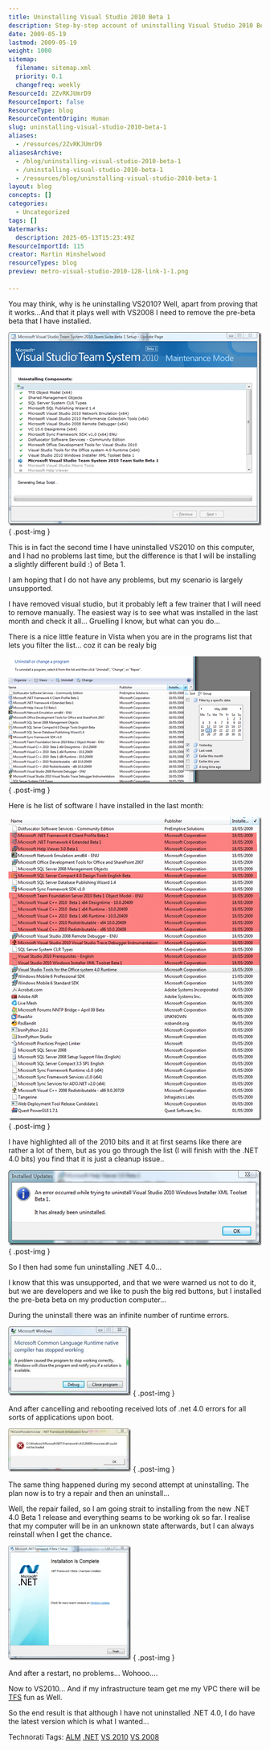 ```yaml
---
title: Uninstalling Visual Studio 2010 Beta 1
description: Step-by-step account of uninstalling Visual Studio 2010 Beta 1 and .NET 4.0, including common issues, manual cleanup, and troubleshooting on Windows Vista.
date: 2009-05-19
lastmod: 2009-05-19
weight: 1000
sitemap:
  filename: sitemap.xml
  priority: 0.1
  changefreq: weekly
ResourceId: 2ZvRKJUmrD9
ResourceImport: false
ResourceType: blog
ResourceContentOrigin: Human
slug: uninstalling-visual-studio-2010-beta-1
aliases:
  - /resources/2ZvRKJUmrD9
aliasesArchive:
  - /blog/uninstalling-visual-studio-2010-beta-1
  - /uninstalling-visual-studio-2010-beta-1
  - /resources/blog/uninstalling-visual-studio-2010-beta-1
layout: blog
concepts: []
categories:
  - Uncategorized
tags: []
Watermarks:
  description: 2025-05-13T15:23:49Z
ResourceImportId: 115
creator: Martin Hinshelwood
resourceTypes: blog
preview: metro-visual-studio-2010-128-link-1-1.png

---
```

You may think, why is he uninstalling VS2010? Well, apart from proving that it works…And that it plays well with VS2008 I need to remove the pre-beta beta that I have installed.

[![image](images/UninstallingVisualStudio2010Beta1_7977-image_thumb-8-8.png)](http://blog.hinshelwood.com/files/2011/05/GWB-WindowsLiveWriter-UninstallingVisualStudio2010Beta1_7977-image_2.png)
{ .post-img }

This is in fact the second time I have uninstalled VS2010 on this computer, and I had no problems last time, but the difference is that I will be installing a slightly different build :) of Beta 1.

I am hoping that I do not have any problems, but my scenario is largely unsupported.

I have removed visual studio, but it probably left a few trainer that I will need to remove manually. The easiest way is to see what was installed in the last month and check it all… Gruelling I know, but what can you do…

There is a nice little feature in Vista when you are in the programs list that lets you filter the list… coz it can be realy big

[![image](images/UninstallingVisualStudio2010Beta1_7977-image_thumb_1-4-4.png)](http://blog.hinshelwood.com/files/2011/05/GWB-WindowsLiveWriter-UninstallingVisualStudio2010Beta1_7977-image_4.png)
{ .post-img }

Here is he list of software I have installed in the last month:

[![image](images/UninstallingVisualStudio2010Beta1_7977-image_thumb_2-5-5.png)](http://blog.hinshelwood.com/files/2011/05/GWB-WindowsLiveWriter-UninstallingVisualStudio2010Beta1_7977-image_6.png)
{ .post-img }

I have highlighted all of the 2010 bits and it at first seams like there are rather a lot of them, but as you go through the list (I will finish with the .NET 4.0 bits) you find that it is just a cleanup issue..

[![image](images/UninstallingVisualStudio2010Beta1_7977-image_thumb_3-6-6.png)](http://blog.hinshelwood.com/files/2011/05/GWB-WindowsLiveWriter-UninstallingVisualStudio2010Beta1_7977-image_8.png)
{ .post-img }

So I then had some fun uninstalling .NET 4.0…

I know that this was unsupported, and that we were warned us not to do it, but we are developers and we like to push the big red buttons, but I installed the pre-beta beta on my production computer…

During the uninstall there was an infinite number of runtime errors.

[![clip_image002](images/UninstallingVisualStudio2010Beta1_7977-clip_image002_thumb-2-2.jpg)](http://blog.hinshelwood.com/files/2011/05/GWB-WindowsLiveWriter-UninstallingVisualStudio2010Beta1_7977-clip_image002_2.jpg)
{ .post-img }

And after cancelling and rebooting received lots of .net 4.0 errors for all sorts of applications upon boot.

[![clip_image004](images/UninstallingVisualStudio2010Beta1_7977-clip_image004_thumb-3-3.jpg)](http://blog.hinshelwood.com/files/2011/05/GWB-WindowsLiveWriter-UninstallingVisualStudio2010Beta1_7977-clip_image004_2.jpg)
{ .post-img }

The same thing happened during my second attempt at uninstalling. The plan now is to try a repair and then an uninstall...

Well, the repair failed, so I am going strait to installing from the new .NET 4.0 Beta 1 release and everything seams to be working ok so far. I realise that my computer will be in an unknown state afterwards, but I can always reinstall when I get the chance.

[![image](images/UninstallingVisualStudio2010Beta1_7977-image_thumb_4-7-7.png)](http://blog.hinshelwood.com/files/2011/05/GWB-WindowsLiveWriter-UninstallingVisualStudio2010Beta1_7977-image_10.png)
{ .post-img }

And after a restart, no problems… Wohooo….

Now to VS2010… And if my infrastructure team get me my VPC there will be [TFS](http://msdn2.microsoft.com/en-us/teamsystem/aa718934.aspx "Team Foundation Server") fun as Well.

So the end result is that although I have not uninstalled .NET 4.0, I do have the latest version which is what I wanted…

Technorati Tags: [ALM](http://technorati.com/tags/ALM) [.NET](http://technorati.com/tags/.NET) [VS 2010](http://technorati.com/tags/VS+2010) [VS 2008](http://technorati.com/tags/VS+2008)
